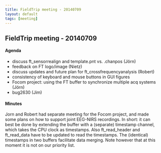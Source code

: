 ```yaml
---
title: FieldTrip meeting - 20140709
layout: default
tags: [meeting]
---
```


## FieldTrip meeting - 20140709

#### Agenda

   - discuss ft_sensorrealign and template.pnt vs. .chanpos (Jörn)
   - feedback on FT logo/image (Nietz)
   - discuss updates and future plan for ft_crossfrequencyanalysis (Robert)
   - consistency of keyboard and mouse buttons in GUI figures
   - Focom project: using the FT buffer to synchronize multiple acq systems (Jörn)
   - bug2630 (Jim)

#### Minutes

Jorn and Robert had separate meeting for the Focom project, and made some plans on how to support joint EEG-NIRS recordings. In short: it can best be done by extending the buffer with a (separate) timestamp channel, which takes the CPU clock as timestamps. Also ft_read_header and ft_read_data have to be updated to read the timestamps. The (identical) timestamps in two buffers facilitate data merging. Note however that at this moment it is not on our priority list. 
